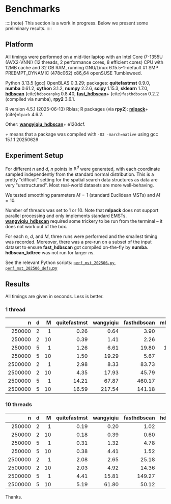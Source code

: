 



# Benchmarks

::::{note}
This section is a work in progress.
Below we present some preliminary results.
::::



## Platform

All timings were performed on a mid-tier laptop with an
Intel Core i7-1355U (AVX2-VNNI) (12 threads, 2 performance cores, 8 efficient cores) CPU with 12MB cache
and 32 GB RAM, running GNU/Linux 6.15.5-1-default #1 SMP PREEMPT_DYNAMIC (478c062) x86_64 openSUSE Tumbleweed.

Python 3.13.5 [gcc] OpenBLAS 0.3.29;
packages:
**quitefastmst** 0.9.0,
**numba** 0.61.2,
**cython** 3.1.2,
**numpy** 2.2.6,
**scipy** 1.15.3,
**sklearn** 1.7.0,
**[hdbscan](https://github.com/scikit-learn-contrib/hdbscan)** {cite}`hdbscanpkg` 0.8.40,
**[fast_hdbscan](https://github.com/TutteInstitute/fast_hdbscan/)**+ {cite}`fasthdbscan` 0.2.2 (compiled via numba),
**rpy2** 3.6.1.

R version 4.5.1 (2025-06-13) Rblas;
R packages (via **rpy2**):
**[mlpack](https://github.com/mlpack/mlpack)**+ {cite}`mlpack` 4.6.2.

Other:
**[wangyiqiu_hdbscan](https://github.com/wangyiqiu/hdbscan)**+ e120dcf.

*+* means that a package was compiled with `-O3 -march=native`
using gcc 15.1.1 20250626



## Experiment Setup

For different $n$ and $d$, $n$ points in $\mathbb{R}^d$ were generated,
with each coordinate sampled independently from the standard normal distribution.
This is a pretty "difficult" setting for the spatial search data structures
as data are very "unstructured".  Most real-world datasets are more well-behaving.

We tested smoothing parameters $M=1$ (standard Euclidean MSTs) and $M=10$.

Number of threads was set to 1 or 10.  Note that **mlpack** does not support
parallel processing and only implements standard EMSTs.
**[wangyiqiu_hdbscan](https://github.com/wangyiqiu/hdbscan)**
required some trickery to be run from the terminal – it does not work out
of the box.

For each $n$, $d$, and $M$, three runs were performed and the smallest
timing was recorded.  Moreover, there was a pre-run on a subset of the
input dataset to ensure **fast_hdbscan** got compiled on-the-fly by **numba**.
**hdbscan_kdtree** was not run for larger $n$s.

See the relevant Python scripts:
[`perf_mst_202506.py`](https://github.com/gagolews/quitefastmst/blob/0b29075589475223f4eb43a16204b82df3a82cde/.devel/benchmarks/perf_mst_202506.py),
[`perf_mst_202506_defs`.py](https://github.com/gagolews/quitefastmst/blob/0b29075589475223f4eb43a16204b82df3a82cde/.devel/benchmarks/perf_mst_202506_defs.py)



## Results

All timings are given in seconds.
Less is better.





### 1 thread

|       n |   d |   M |   quitefastmst |   wangyiqiu |   fasthdbscan |   mlpack |   hdbscan |
|--------:|----:|----:|---------------:|------------:|--------------:|---------:|----------:|
|  250000 |   2 |   1 |           0.26 |        0.64 |          3.90 |     1.15 |      6.06 |
|  250000 |   2 |  10 |           0.39 |        1.41 |          2.26 |       |      6.22 |
|  250000 |   5 |   1 |           1.26 |        6.61 |         19.80 |    10.77 |     37.28 |
|  250000 |   5 |  10 |           1.50 |       19.29 |          5.67 |       |     26.70 |
| 2500000 |   2 |   1 |           2.98 |        8.33 |         83.73 |       |        |
| 2500000 |   2 |  10 |           4.35 |       17.93 |         45.79 |       |        |
| 2500000 |   5 |   1 |          14.21 |       67.87 |        460.17 |       |        |
| 2500000 |   5 |  10 |          16.59 |      217.54 |        141.18 |       |        | 



### 10 threads

|       n |   d |   M |   quitefastmst |   wangyiqiu |   fasthdbscan |   hdbscan |
|--------:|----:|----:|---------------:|------------:|--------------:|----------:|
|  250000 |   2 |   1 |           0.19 |        0.20 |          1.02 |      1.73 |
|  250000 |   2 |  10 |           0.18 |        0.39 |          0.60 |      1.52 |
|  250000 |   5 |   1 |           0.31 |        1.32 |          4.78 |     28.86 |
|  250000 |   5 |  10 |           0.38 |        4.41 |          1.52 |     14.74 |
| 2500000 |   2 |   1 |           2.08 |        2.65 |         25.18 |        |
| 2500000 |   2 |  10 |           2.03 |        4.92 |         14.36 |        |
| 2500000 |   5 |   1 |           4.41 |       15.81 |        149.27 |        |
| 2500000 |   5 |  10 |           5.19 |       61.80 |         50.12 |        | 


Thanks.
